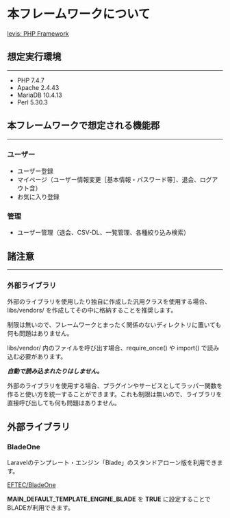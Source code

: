 # 本フレームワークについて

[levis: PHP Framework](http://refirio.org/levis/manual/)

## 想定実行環境

---

- PHP 7.4.7
- Apache 2.4.43
- MariaDB 10.4.13
- Perl 5.30.3

## 本フレームワークで想定される機能郡

---

### ユーザー

- ユーザー登録
- マイページ（ユーザー情報変更［基本情報・パスワード等］、退会、ログアウト含）
- お気に入り登録

### 管理

- ユーザー管理（退会、CSV-DL、一覧管理、各種絞り込み検索）

## 諸注意

---

### 外部ライブラリ

外部のライブラリを使用したり独自に作成した汎用クラスを使用する場合、libs/vendors/ を作成してその中に格納することを推奨します。

制限は無いので、フレームワークとまったく関係のないディレクトリに置いても何も問題はありません。

libs/vendor/ 内のファイルを呼び出す場合、require_once() や import() で読み込む必要があります。

***自動で読み込まれたりはしません。***

外部のライブラリを使用する場合、プラグインやサービスとしてラッパー関数を作ると使い方を統一することができます。これも制限は無いので、ライブラリを直接呼び出しても何も問題はありません。

## 外部ライブラリ

### BladeOne
Laravelのテンプレート・エンジン「Blade」のスタンドアローン版を利用できます。

[EFTEC/BladeOne](https://github.com/EFTEC/BladeOne)

__MAIN_DEFAULT_TEMPLATE_ENGINE_BLADE__ を __TRUE__ に設定することでBLADEが利用できます。
